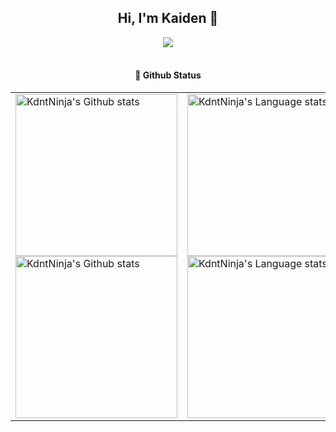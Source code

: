 <!-- Title -->
<h2 align="center">Hi, I'm Kaiden 👋</h2>
<div align="center">
<img src="https://profile-counter.glitch.me/MaxTheCoder/count.svg">
</div>
</br>
<h4 align="center">🌟 Github Status</h4>
<div align="center">
<table>
    <tr>
        <!-- Github状态 -->
        <td>
            <a href="https://github.com/KdntNinja/github-readme-stats#gh-light-mode-only">
            <img height=259 src="https://github-readme-stats-git-masterrstaa-rickstaa.vercel.app/api?username=KdntNinja&show_icons=true&line_height=28&hide_border=true&card_width=347&include_all_commits=true&role=owner,collaborator&show=reviews,discussions_answered&rank_icon=percentile&exclude_repo=github-readme-stats&theme=default#gh-light-mode-only" alt="KdntNinja's Github stats" />
            </a>
            <a href="https://github.com/KdntNinja/github-readme-stats#gh-dark-mode-only">
            <img height=259 src="https://github-readme-stats-git-masterrstaa-rickstaa.vercel.app/api?username=KdntNinja&show_icons=true&line_height=28&hide_border=true&card_width=347&include_all_commits=true&role=owner,collaborator&show=reviews,discussions_answered&rank_icon=percentile&exclude_repo=github-readme-stats&theme=dark&bg_color=000000#gh-dark-mode-only" alt="KdntNinja's Github stats" />
            </a>
        </td>
        <!-- Github仓库内编程语言使用情况统计 -->
        <td>
            <a href="https://github.com/anuraghazra/github-readme-stats#gh-light-mode-only">
            <img height=259 src="https://github-readme-stats-git-masterrstaa-rickstaa.vercel.app/api/top-langs/?username=KdntNinja&layout=compact&langs_count=12&hide_border=true&role=owner,collaborator&theme=default#gh-light-mode-only" alt="KdntNinja's Language stats" />
            </a>
            <a href="https://github.com/anuraghazra/github-readme-stats#gh-dark-mode-only">
            <img height=259 src="https://github-readme-stats-git-masterrstaa-rickstaa.vercel.app/api/top-langs/?username=KdntNinja&layout=compact&langs_count=12&hide_border=true&role=owner,collaborator&theme=dark&bg_color=000000#gh-dark-mode-only" alt="KdntNinja's Language stats" />
            </a>
        </td>
    </tr>
</table>
</div>


</br>
